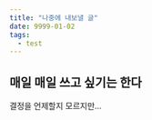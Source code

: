 ```yaml
---
title: "나중에 내보낼 글"
date: 9999-01-02
tags: 
  - test
---
```


## 매일 매일 쓰고 싶기는 한다
결정을 언제할지 모르지만...